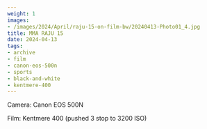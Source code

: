 ```yaml
---
weight: 1
images:
- /images/2024/April/raju-15-on-film-bw/20240413-Photo01_4.jpg
title: MMA RAJU 15
date: 2024-04-13
tags:
- archive
- film
- canon-eos-500n
- sports
- black-and-white
- kentmere-400
---
```


Camera: Canon EOS 500N

Film: Kentmere 400 (pushed 3 stop to 3200 ISO)